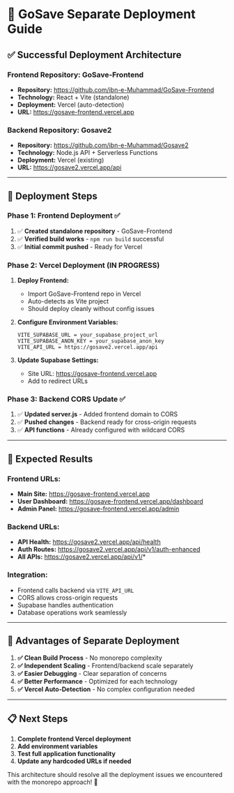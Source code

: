 # 🎯 GoSave Separate Deployment Guide

## ✅ **Successful Deployment Architecture**

### **Frontend Repository: GoSave-Frontend**
- **Repository:** https://github.com/ibn-e-Muhammad/GoSave-Frontend
- **Technology:** React + Vite (standalone)
- **Deployment:** Vercel (auto-detection)
- **URL:** https://gosave-frontend.vercel.app

### **Backend Repository: Gosave2**  
- **Repository:** https://github.com/ibn-e-Muhammad/Gosave2
- **Technology:** Node.js API + Serverless Functions
- **Deployment:** Vercel (existing)
- **URL:** https://gosave2.vercel.app/api

---

## 🚀 **Deployment Steps**

### **Phase 1: Frontend Deployment ✅**
1. ✅ **Created standalone repository** - GoSave-Frontend
2. ✅ **Verified build works** - `npm run build` successful
3. ✅ **Initial commit pushed** - Ready for Vercel

### **Phase 2: Vercel Deployment (IN PROGRESS)**
1. **Deploy Frontend:**
   - Import GoSave-Frontend repo in Vercel
   - Auto-detects as Vite project
   - Should deploy cleanly without config issues

2. **Configure Environment Variables:**
   ```
   VITE_SUPABASE_URL = your_supabase_project_url
   VITE_SUPABASE_ANON_KEY = your_supabase_anon_key
   VITE_API_URL = https://gosave2.vercel.app/api
   ```

3. **Update Supabase Settings:**
   - Site URL: https://gosave-frontend.vercel.app
   - Add to redirect URLs

### **Phase 3: Backend CORS Update ✅**
1. ✅ **Updated server.js** - Added frontend domain to CORS
2. ✅ **Pushed changes** - Backend ready for cross-origin requests
3. ✅ **API functions** - Already configured with wildcard CORS

---

## 🎯 **Expected Results**

### **Frontend URLs:**
- **Main Site:** https://gosave-frontend.vercel.app
- **User Dashboard:** https://gosave-frontend.vercel.app/dashboard
- **Admin Panel:** https://gosave-frontend.vercel.app/admin

### **Backend URLs:**
- **API Health:** https://gosave2.vercel.app/api/health
- **Auth Routes:** https://gosave2.vercel.app/api/v1/auth-enhanced
- **All APIs:** https://gosave2.vercel.app/api/v1/*

### **Integration:**
- Frontend calls backend via `VITE_API_URL`
- CORS allows cross-origin requests
- Supabase handles authentication
- Database operations work seamlessly

---

## 🎉 **Advantages of Separate Deployment**

1. **✅ Clean Build Process** - No monorepo complexity
2. **✅ Independent Scaling** - Frontend/backend scale separately  
3. **✅ Easier Debugging** - Clear separation of concerns
4. **✅ Better Performance** - Optimized for each technology
5. **✅ Vercel Auto-Detection** - No complex configuration needed

---

## 📋 **Next Steps**

1. **Complete frontend Vercel deployment**
2. **Add environment variables**
3. **Test full application functionality**
4. **Update any hardcoded URLs if needed**

This architecture should resolve all the deployment issues we encountered with the monorepo approach! 🚀